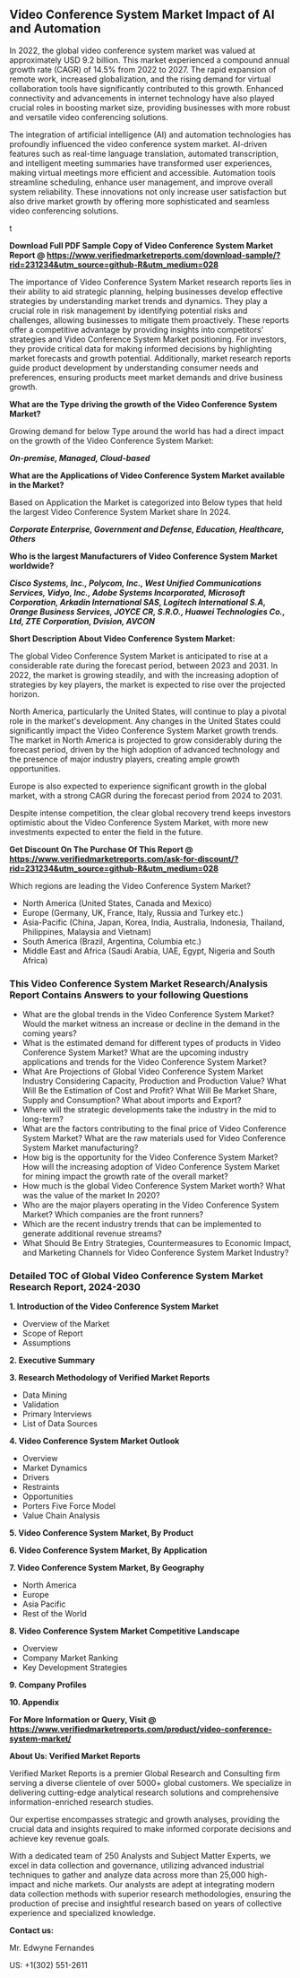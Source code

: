 <h2>Video Conference System Market Impact of AI and Automation</h2><p>In 2022, the global video conference system market was valued at approximately USD 9.2 billion. This market experienced a compound annual growth rate (CAGR) of 14.5% from 2022 to 2027. The rapid expansion of remote work, increased globalization, and the rising demand for virtual collaboration tools have significantly contributed to this growth. Enhanced connectivity and advancements in internet technology have also played crucial roles in boosting market size, providing businesses with more robust and versatile video conferencing solutions.</p><p>The integration of artificial intelligence (AI) and automation technologies has profoundly influenced the video conference system market. AI-driven features such as real-time language translation, automated transcription, and intelligent meeting summaries have transformed user experiences, making virtual meetings more efficient and accessible. Automation tools streamline scheduling, enhance user management, and improve overall system reliability. These innovations not only increase user satisfaction but also drive market growth by offering more sophisticated and seamless video conferencing solutions.</p>t</p><p id="" class=""><strong>Download Full PDF Sample Copy of Video Conference System Market Report @ <a href="https://www.verifiedmarketreports.com/download-sample/?rid=231234&utm_source=github-R&utm_medium=028" target="_blank">https://www.verifiedmarketreports.com/download-sample/?rid=231234&utm_source=github-R&utm_medium=028</a></strong></p><p>The importance of&nbsp;Video Conference System Market research reports lies in their ability to aid strategic planning, helping businesses develop effective strategies by understanding market trends and dynamics. They play a crucial role in risk management by identifying potential risks and challenges, allowing businesses to mitigate them proactively. These reports offer a competitive advantage by providing insights into competitors' strategies and Video Conference System Market positioning. For investors, they provide critical data for making informed decisions by highlighting market forecasts and growth potential. Additionally, market research reports guide product development by understanding consumer needs and preferences, ensuring products meet market demands and drive business growth.</p><p><strong>What are the&nbsp;Type driving the growth of the Video Conference System Market?</strong></p><p id="" class="">Growing demand for below Type around the world has had a direct impact on the growth of the Video Conference System Market:</p><em><strong>On-premise, Managed, Cloud-based</strong></em></p><strong>What are the&nbsp;Applications&nbsp;of Video Conference System Market available in the Market?</strong></p><p id="" class="">Based on Application the Market is categorized into Below types that held the largest Video Conference System Market share In 2024.</p><em><strong>Corporate Enterprise, Government and Defense, Education, Healthcare, Others</strong></em></p><strong>Who is the largest Manufacturers of Video Conference System Market worldwide?</strong></p><p><em><strong>Cisco Systems, Inc., Polycom, Inc., West Unified Communications Services, Vidyo, Inc., Adobe Systems Incorporated, Microsoft Corporation, Arkadin International SAS, Logitech International S.A, Orange Business Services, JOYCE CR, S.R.O., Huawei Technologies Co., Ltd, ZTE Corporation, Dvision, AVCON</strong></em></p><p id="" class=""><strong>Short Description About Video Conference System Market:</strong></p><p>The global Video Conference System Market is anticipated to rise at a considerable rate during the forecast period, between 2023 and 2031. In 2022, the market is growing steadily, and with the increasing adoption of strategies by key players, the market is expected to rise over the projected horizon.</p><p>North America, particularly the United States, will continue to play a pivotal role in the market's development. Any changes in the United States could significantly impact the Video Conference System Market growth trends. The market in North America is projected to grow considerably during the forecast period, driven by the high adoption of advanced technology and the presence of major industry players, creating ample growth opportunities.</p><p>Europe is also expected to experience significant growth in the global market, with a strong CAGR during the forecast period from 2024 to 2031.</p><p>Despite intense competition, the clear global recovery trend keeps investors optimistic about the Video Conference System Market, with more new investments expected to enter the field in the future.</p><p id="" class=""><strong>Get Discount On The Purchase Of This Report @ <a href="https://www.verifiedmarketreports.com/ask-for-discount/?rid=231234&utm_source=github-R&utm_medium=028" target="_blank">https://www.verifiedmarketreports.com/ask-for-discount/?rid=231234&utm_source=github-R&utm_medium=028</a></strong></p>Which regions are leading the Video Conference System Market?</p><ul><li>North America (United States, Canada and Mexico)</li><li>Europe (Germany, UK, France, Italy, Russia and Turkey etc.)</li><li>Asia-Pacific (China, Japan, Korea, India, Australia, Indonesia, Thailand, Philippines, Malaysia and Vietnam)</li><li>South America (Brazil, Argentina, Columbia etc.)</li><li>Middle East and Africa (Saudi Arabia, UAE, Egypt, Nigeria and South Africa)</li></ul><h3 id="" class="">This Video Conference System Market Research/Analysis Report Contains Answers to your following Questions</h3><ul><li>What are the global trends in the Video Conference System Market? Would the market witness an increase or decline in the demand in the coming years?</li><li>What is the estimated demand for different types of products in Video Conference System Market? What are the upcoming industry applications and trends for the Video Conference System Market?</li><li>What Are Projections of Global Video Conference System Market Industry Considering Capacity, Production and Production Value? What Will Be the Estimation of Cost and Profit? What Will Be Market Share, Supply and Consumption? What about imports and Export?</li><li>Where will the strategic developments take the industry in the mid to long-term?</li><li>What are the factors contributing to the final price of Video Conference System Market? What are the raw materials used for Video Conference System Market manufacturing?</li><li>How big is the opportunity for the Video Conference System Market? How will the increasing adoption of Video Conference System Market for mining impact the growth rate of the overall market?</li><li>How much is the global Video Conference System Market worth? What was the value of the market In 2020?</li><li>Who are the major players operating in the Video Conference System Market? Which companies are the front runners?</li><li>Which are the recent industry trends that can be implemented to generate additional revenue streams?</li><li>What Should Be Entry Strategies, Countermeasures to Economic Impact, and Marketing Channels for Video Conference System Market Industry?</li></ul><h3 id="" class="">Detailed TOC of Global Video Conference System Market Research Report, 2024-2030</h3><p id="" class=""><strong>1. Introduction of the Video Conference System Market</strong></p><ul><li>Overview of the Market</li><li>Scope of Report</li><li>Assumptions</li></ul><p id="" class=""><strong>2. Executive Summary</strong></p><p id="" class=""><strong>3. Research Methodology of Verified Market Reports</strong></p><ul><li>Data Mining</li><li>Validation</li><li>Primary Interviews</li><li>List of Data Sources</li></ul><p id="" class=""><strong>4. Video Conference System Market Outlook</strong></p><ul><li>Overview</li><li>Market Dynamics</li><li>Drivers</li><li>Restraints</li><li>Opportunities</li><li>Porters Five Force Model</li><li>Value Chain Analysis</li></ul><p id="" class=""><strong>5. Video Conference System Market, By Product</strong></p><p id="" class=""><strong>6. Video Conference System Market, By Application</strong></p><p id="" class=""><strong>7. Video Conference System Market, By Geography</strong></p><ul><li>North America</li><li>Europe</li><li>Asia Pacific</li><li>Rest of the World</li></ul><p id="" class=""><strong>8. Video Conference System Market Competitive Landscape</strong></p><ul><li>Overview</li><li>Company Market Ranking</li><li>Key Development Strategies</li></ul><p id="" class=""><strong>9. Company Profiles</strong></p><p id="" class=""><strong>10. Appendix</strong></p><p id="" class=""><strong>For More Information or Query, Visit @ <a href="https://www.verifiedmarketreports.com/product/video-conference-system-market/" target="_blank">https://www.verifiedmarketreports.com/product/video-conference-system-market/</a></strong></p><p id="" class=""><strong>About Us: Verified Market Reports</strong></p><p id="" class="">Verified Market Reports is a premier Global Research and Consulting firm serving a diverse clientele of over 5000+ global customers. We specialize in delivering cutting-edge analytical research solutions and comprehensive information-enriched research studies.</p><p id="" class="">Our expertise encompasses strategic and growth analyses, providing the crucial data and insights required to make informed corporate decisions and achieve key revenue goals.</p><p id="" class="">With a dedicated team of 250 Analysts and Subject Matter Experts, we excel in data collection and governance, utilizing advanced industrial techniques to gather and analyze data across more than 25,000 high-impact and niche markets. Our analysts are adept at integrating modern data collection methods with superior research methodologies, ensuring the production of precise and insightful research based on years of collective experience and specialized knowledge.</p><p id="" class=""><strong>Contact us:</strong></p><p id="" class="">Mr. Edwyne Fernandes</p><p id="" class="">US: +1(302) 551-2611</p>